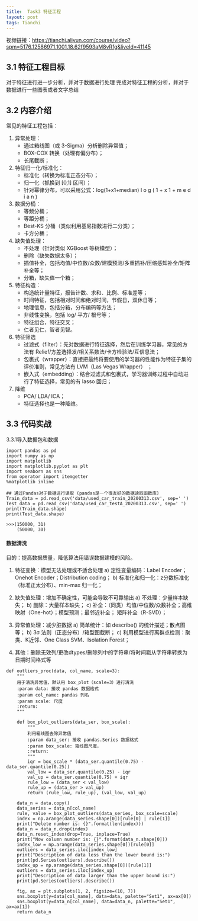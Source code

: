 ```yaml
---
title:  Task3 特征工程
layout: post
tags: Tianchi
---
```

视频链接：https://tianchi.aliyun.com/course/video?spm=5176.12586971.1001.18.62f9593aM8vRfg&liveId=41145
## 3.1 特征工程目标

对于特征进行进一步分析，并对于数据进行处理
完成对特征工程的分析，并对于数据进行一些图表或者文字总结

## 3.2 内容介绍
常见的特征工程包括：
1.  异常处理： 
	-  通过箱线图（或 3-Sigma）分析删除异常值；
	-  BOX-COX 转换（处理有偏分布）；
	-  长尾截断；
2.  特征归一化/标准化： 
	-  标准化（转换为标准正态分布）；
	-  归一化（抓换到 [0,1] 区间）；
	-  针对幂律分布，可以采用公式：log(1+x1+median) l o g ( 1 + x 1 + m e d i a n ) 
3.  数据分桶： 
	-  等频分桶；
	-  等距分桶；
	-  Best-KS 分桶（类似利用基尼指数进行二分类）；
	-  卡方分桶；
4.  缺失值处理： 
	-  不处理（针对类似 XGBoost 等树模型）；
	-  删除（缺失数据太多）；
	-  插值补全，包括均值/中位数/众数/建模预测/多重插补/压缩感知补全/矩阵补全等；
	-  分箱，缺失值一个箱；
5.  特征构造： 
	-  构造统计量特征，报告计数、求和、比例、标准差等；
	-  时间特征，包括相对时间和绝对时间，节假日，双休日等；
	-  地理信息，包括分箱，分布编码等方法；
	-  非线性变换，包括 log/ 平方/ 根号等；
	-  特征组合，特征交叉；
	-  仁者见仁，智者见智。
6.  特征筛选 
	-  过滤式（filter）：先对数据进行特征选择，然后在训练学习器，常见的方法有 Relief/方差选择发/相关系数法/卡方检验法/互信息法；
	-  包裹式（wrapper）：直接把最终将要使用的学习器的性能作为特征子集的评价准则，常见方法有 LVM（Las Vegas Wrapper） ；
	-  嵌入式（embedding）：结合过滤式和包裹式，学习器训练过程中自动进行了特征选择，常见的有 lasso 回归；
7.  降维 
	-  PCA/ LDA/ ICA；
	-  特征选择也是一种降维。

## 3.3 代码实战

3.3.1导入数据包和数据
```
import pandas as pd
import numpy as np
import matplotlib
import matplotlib.pyplot as plt
import seaborn as sns
from operator import itemgetter
%matplotlib inline

## 通过Pandas对于数据进行读取 (pandas是一个很友好的数据读取函数库)
Train_data = pd.read_csv('data/used_car_train_20200313.csv', sep=' ')
Test_data = pd.read_csv('data/used_car_testA_20200313.csv', sep=' ')
print(Train_data.shape)
print(Test_data.shape)

>>>(150000, 31)
	(50000, 30) 
```

#### 数据清洗
目的：提高数据质量，降低算法用错误数据建模的风险。
1. 特征变换：模型无法处理或不适合处理
a) 定性变量编码：Label Encoder；Onehot Encoder；Distribution coding；
b) 标准化和归一化：z分数标准化（标准正太分布）、min-max 归一化；

2. 缺失值处理：增加不确定性，可能会导致不可靠输出
a) 不处理：少量样本缺失；
b) 删除：大量样本缺失；
c) 补全：（同类）均值/中位数/众数补全；高维映射（One-hot）；模型预测；最邻近补全；
矩阵补全（R-SVD）；

3. 异常值处理：减少脏数据
a) 简单统计：如 describe() 的统计描述；散点图等；
b) 3σ 法则（正态分布）/箱型图截断；
c) 利用模型进行离群点检测：聚类、K近邻、One Class SVM、Isolation Forest；

4. 其他：删除无效列/更改dtypes/删除列中的字符串/将时间戳从字符串转换为日期时间格式等


```
def outliers_proc(data, col_name, scale=3):
    """
    用于清洗异常值，默认用 box_plot（scale=3）进行清洗
    :param data: 接收 pandas 数据格式
    :param col_name: pandas 列名
    :param scale: 尺度
    :return:
    """

    def box_plot_outliers(data_ser, box_scale):
        """
        利用箱线图去除异常值
        :param data_ser: 接收 pandas.Series 数据格式
        :param box_scale: 箱线图尺度，
        :return:
        """
        iqr = box_scale * (data_ser.quantile(0.75) - data_ser.quantile(0.25))
        val_low = data_ser.quantile(0.25) - iqr
        val_up = data_ser.quantile(0.75) + iqr
        rule_low = (data_ser < val_low)
        rule_up = (data_ser > val_up)
        return (rule_low, rule_up), (val_low, val_up)

    data_n = data.copy()
    data_series = data_n[col_name]
    rule, value = box_plot_outliers(data_series, box_scale=scale)
    index = np.arange(data_series.shape[0])[rule[0] | rule[1]]
    print("Delete number is: {}".format(len(index)))
    data_n = data_n.drop(index)
    data_n.reset_index(drop=True, inplace=True)
    print("Now column number is: {}".format(data_n.shape[0]))
    index_low = np.arange(data_series.shape[0])[rule[0]]
    outliers = data_series.iloc[index_low]
    print("Description of data less than the lower bound is:")
    print(pd.Series(outliers).describe())
    index_up = np.arange(data_series.shape[0])[rule[1]]
    outliers = data_series.iloc[index_up]
    print("Description of data larger than the upper bound is:")
    print(pd.Series(outliers).describe())
    
    fig, ax = plt.subplots(1, 2, figsize=(10, 7))
    sns.boxplot(y=data[col_name], data=data, palette="Set1", ax=ax[0])
    sns.boxplot(y=data_n[col_name], data=data_n, palette="Set1", ax=ax[1])
    return data_n
```

